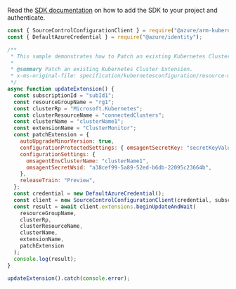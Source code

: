 Read the [SDK documentation](https://github.com/Azure/azure-sdk-for-js/blob/%40azure%2Farm-kubernetesconfiguration_5.0.0/sdk/kubernetesconfiguration/arm-kubernetesconfiguration/README.md) on how to add the SDK to your project and authenticate.

```javascript
const { SourceControlConfigurationClient } = require("@azure/arm-kubernetesconfiguration");
const { DefaultAzureCredential } = require("@azure/identity");

/**
 * This sample demonstrates how to Patch an existing Kubernetes Cluster Extension.
 *
 * @summary Patch an existing Kubernetes Cluster Extension.
 * x-ms-original-file: specification/kubernetesconfiguration/resource-manager/Microsoft.KubernetesConfiguration/stable/2022-03-01/examples/PatchExtension.json
 */
async function updateExtension() {
  const subscriptionId = "subId1";
  const resourceGroupName = "rg1";
  const clusterRp = "Microsoft.Kubernetes";
  const clusterResourceName = "connectedClusters";
  const clusterName = "clusterName1";
  const extensionName = "ClusterMonitor";
  const patchExtension = {
    autoUpgradeMinorVersion: true,
    configurationProtectedSettings: { omsagentSecretKey: "secretKeyValue01" },
    configurationSettings: {
      omsagentEnvClusterName: "clusterName1",
      omsagentSecretWsid: "a38cef99-5a89-52ed-b6db-22095c23664b",
    },
    releaseTrain: "Preview",
  };
  const credential = new DefaultAzureCredential();
  const client = new SourceControlConfigurationClient(credential, subscriptionId);
  const result = await client.extensions.beginUpdateAndWait(
    resourceGroupName,
    clusterRp,
    clusterResourceName,
    clusterName,
    extensionName,
    patchExtension
  );
  console.log(result);
}

updateExtension().catch(console.error);
```
